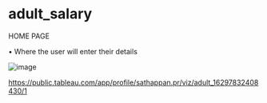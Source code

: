 # adult_salary

HOME PAGE
   
   • Where the user will enter their details

![image](https://user-images.githubusercontent.com/84607354/131340565-dab435b6-6b1e-45f0-9fc6-57c70f87791b.png)



https://public.tableau.com/app/profile/sathappan.pr/viz/adult_16297832408430/1

